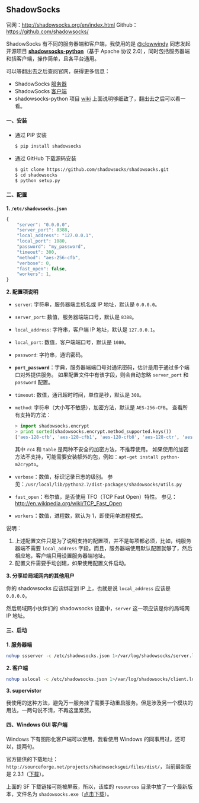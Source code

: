 ## ShadowSocks

官网：http://shadowsocks.org/en/index.html
Github：https://github.com/shadowsocks/

ShadowSocks 有不同的服务器端和客户端，我使用的是 [@clowwindy](https://github.com/clowwindy) 同志发起开源项目 **[shadowsocks-python](https://github.com/shadowsocks/shadowsocks)**（基于 Apache 协议 2.0），同时包括服务器端和括客户端，操作简单，且各平台通用。

可以等翻出去之后查阅官网，获得更多信息：

- ShadowSocks [服务器](http://shadowsocks.org/en/download/servers.html)
- ShadowSocks [客户端](http://shadowsocks.org/en/download/clients.html)
- shadowsocks-python 项目 [wiki](https://github.com/shadowsocks/shadowsocks/wiki)
	上面说明够细致了，翻出去之后可以看一看。

#### 一、安装

- 通过 PIP 安装

    ```bash
    $ pip install shadowsocks
    ```

- 通过 GitHub 下载源码安装

    ```bash
    $ git clone https://github.com/shadowsocks/shadowsocks.git
    $ cd shadowsocks
    $ python setup.py
    ```

#### 二、配置

**1. `/etc/shadowsocks.json`**

```js
{
    "server": "0.0.0.0",
    "server_port": 8388,
    "local_address": "127.0.0.1",
    "local_port": 1080,
    "password": "my_password",
    "timeout": 300,
    "method": "aes-256-cfb",
    "verbose": 0,
    "fast_open": false,
    "workers": 1,
}
```

**2. 配置项说明**

- `server`: 字符串，服务器端主机名或 IP 地址，默认是 `0.0.0.0`。
- `server_port`: 数值，服务器端端口号，默认是 `8388`。
- `local_address`: 字符串，客户端 IP 地址，默认是 `127.0.0.1`。
- `local_port`: 数值，客户端端口号，默认是 `1080`。
- `password`: 字符串，通讯密码。
- **`port_password`**：字典，服务器端端口号对通讯密码，估计是用于通过多个端口对外提供服务。
    如果配置文件中有该字段，则会自动忽略 `server_port` 和 `password` 配置。
- `timeout`: 数值，通讯超时时间，单位是秒，默认是 `300`。
- `method`: 字符串（大小写不敏感），加密方法，默认是 `AES-256-CFB`。
    查看所有支持的方法：
    
    ```python
    > import shadowsocks.encrypt
    > print sorted(shadowsocks.encrypt.method_supported.keys())
    ['aes-128-cfb', 'aes-128-cfb1', 'aes-128-cfb8', 'aes-128-ctr', 'aes-128-ofb', 'aes-192-cfb', 'aes-192-cfb1', 'aes-192-cfb8', 'aes-192-ctr', 'aes-192-ofb', 'aes-256-cfb', 'aes-256-cfb1', 'aes-256-cfb8', 'aes-256-ctr', 'aes-256-ofb', 'bf-cfb', 'camellia-128-cfb', 'camellia-192-cfb', 'camellia-256-cfb', 'cast5-cfb', 'chacha20', 'des-cfb', 'idea-cfb', 'rc2-cfb', 'rc4', 'rc4-md5', 'salsa20', 'salsa20-ctr', 'seed-cfb', 'table']
    ```
    
    其中 `rc4` 和 `table` 是两种不安全的加密方法，不推荐使用。
    如果使用的加密方法不支持，可能需要安装额外的包，例如：`apt-get install python-m2crypto`。
- `verbose`：数值，标识记录日志的级别。
    参见：`/usr/local/lib/python2.7/dist-packages/shadowsocks/utils.py`
- `fast_open`：布尔值，是否使用 TFO（TCP Fast Open）特性。
    参见：http://en.wikipedia.org/wiki/TCP_Fast_Open
- `workers`：数值，进程数，默认为 1，即使用单进程模式。

说明：

1. 上述配置文件只是为了说明支持的配置项，并不是每项都必须，比如，纯服务器端不需要 `local_address` 字段。而且，服务器端使用默认配置就够了，然后相应地，客户端只用设置服务器端地址。
2. 配置文件需要手动创建，如果使用配置文件启动。

**3. 分享给局域网内的其他用户**

你的 shadowsocks 应该绑定到 IP 上，也就是说 `local_address` 应该是 `0.0.0.0`。

然后局域网小伙伴们的 shadowsocks 设置中，`server` 这一项应该是你的局域网 IP 地址。

#### 三、启动

**1. 服务器端**

```bash
nohup ssserver -c /etc/shadowsocks.json 1>/var/log/shadowsocks/server.log 2>&1 &
```

**2. 客户端**

```bash
nohup sslocal -c /etc/shadowsocks.json 1>/var/log/shadowsocks/client.log 2>&1 &
```

**3. supervistor**

我使用的这种方法，避免万一服务挂了需要手动重启服务。但是涉及另一个模块的用法，一两句说不清，不再这里累赘。

#### 四、Windows GUI 客户端

Windows 下有图形化客户端可以使用，我看使用 Windows 的同事用过，还可以，提两句。

官方提供的下载地址：`http://sourceforge.net/projects/shadowsocksgui/files/dist/`，当前最新版是 2.3.1（[下载](http://sourceforge.net/projects/shadowsocksgui/files/dist/Shadowsocks-win-2.3.1.zip/download)）。

上面的 SF 下载链接可能被屏蔽，所以，该库的 `resources` 目录中放了一个最新版本，文件名为 `shadowsocks.exe`（[点击下载](/catroll/gfw/raw/master/resources/Shadowsocks.exe)）。


